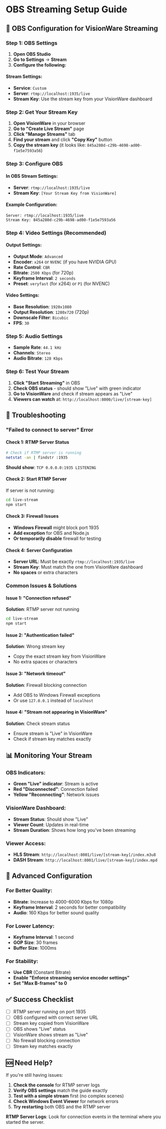 # OBS Streaming Setup Guide

## 🎥 **OBS Configuration for VisionWare Streaming**

### **Step 1: OBS Settings**

1. **Open OBS Studio**
2. **Go to Settings** → **Stream**
3. **Configure the following:**

#### **Stream Settings:**

- **Service**: `Custom`
- **Server**: `rtmp://localhost:1935/live`
- **Stream Key**: Use the stream key from your VisionWare dashboard

### **Step 2: Get Your Stream Key**

1. **Open VisionWare** in your browser
2. **Go to "Create Live Stream"** page
3. **Click "Manage Streams"** tab
4. **Find your stream** and click **"Copy Key"** button
5. **Copy the stream key** (it looks like: `845a280d-c29b-4698-ad00-f1e5e7593a56`)

### **Step 3: Configure OBS**

#### **In OBS Stream Settings:**

- **Server**: `rtmp://localhost:1935/live`
- **Stream Key**: `[Your Stream Key from VisionWare]`

#### **Example Configuration:**

```
Server: rtmp://localhost:1935/live
Stream Key: 845a280d-c29b-4698-ad00-f1e5e7593a56
```

### **Step 4: Video Settings (Recommended)**

#### **Output Settings:**

- **Output Mode**: `Advanced`
- **Encoder**: `x264` or `NVENC` (if you have NVIDIA GPU)
- **Rate Control**: `CBR`
- **Bitrate**: `2500 Kbps` (for 720p)
- **Keyframe Interval**: `2 seconds`
- **Preset**: `veryfast` (for x264) or `P1` (for NVENC)

#### **Video Settings:**

- **Base Resolution**: `1920x1080`
- **Output Resolution**: `1280x720` (720p)
- **Downscale Filter**: `Bicubic`
- **FPS**: `30`

### **Step 5: Audio Settings**

- **Sample Rate**: `44.1 kHz`
- **Channels**: `Stereo`
- **Audio Bitrate**: `128 Kbps`

### **Step 6: Test Your Stream**

1. **Click "Start Streaming"** in OBS
2. **Check OBS status** - should show "Live" with green indicator
3. **Go to VisionWare** and check if stream appears as "Live"
4. **Viewers can watch** at: `http://localhost:8000/live/[stream-key]`

## 🔧 **Troubleshooting**

### **"Failed to connect to server" Error**

#### **Check 1: RTMP Server Status**

```bash
# Check if RTMP server is running
netstat -an | findstr :1935
```

**Should show**: `TCP 0.0.0.0:1935 LISTENING`

#### **Check 2: Start RTMP Server**

If server is not running:

```bash
cd live-stream
npm start
```

#### **Check 3: Firewall Issues**

- **Windows Firewall** might block port 1935
- **Add exception** for OBS and Node.js
- **Or temporarily disable** firewall for testing

#### **Check 4: Server Configuration**

- **Server URL**: Must be exactly `rtmp://localhost:1935/live`
- **Stream Key**: Must match the one from VisionWare dashboard
- **No spaces** or extra characters

### **Common Issues & Solutions**

#### **Issue 1: "Connection refused"**

**Solution**: RTMP server not running

```bash
cd live-stream
npm start
```

#### **Issue 2: "Authentication failed"**

**Solution**: Wrong stream key

- Copy the exact stream key from VisionWare
- No extra spaces or characters

#### **Issue 3: "Network timeout"**

**Solution**: Firewall blocking connection

- Add OBS to Windows Firewall exceptions
- Or use `127.0.0.1` instead of `localhost`

#### **Issue 4: "Stream not appearing in VisionWare"**

**Solution**: Check stream status

- Ensure stream is "Live" in VisionWare
- Check if stream key matches exactly

## 📊 **Monitoring Your Stream**

### **OBS Indicators:**

- **Green "Live" indicator**: Stream is active
- **Red "Disconnected"**: Connection failed
- **Yellow "Reconnecting"**: Network issues

### **VisionWare Dashboard:**

- **Stream Status**: Should show "Live"
- **Viewer Count**: Updates in real-time
- **Stream Duration**: Shows how long you've been streaming

### **Viewer Access:**

- **HLS Stream**: `http://localhost:8001/live/[stream-key]/index.m3u8`
- **DASH Stream**: `http://localhost:8001/live/[stream-key]/index.mpd`

## 🚀 **Advanced Configuration**

### **For Better Quality:**

- **Bitrate**: Increase to 4000-6000 Kbps for 1080p
- **Keyframe Interval**: 2 seconds for better compatibility
- **Audio**: 160 Kbps for better sound quality

### **For Lower Latency:**

- **Keyframe Interval**: 1 second
- **GOP Size**: 30 frames
- **Buffer Size**: 1000ms

### **For Stability:**

- **Use CBR** (Constant Bitrate)
- **Enable "Enforce streaming service encoder settings"**
- **Set "Max B-frames" to 0**

## ✅ **Success Checklist**

- [ ] RTMP server running on port 1935
- [ ] OBS configured with correct server URL
- [ ] Stream key copied from VisionWare
- [ ] OBS shows "Live" status
- [ ] VisionWare shows stream as "Live"
- [ ] No firewall blocking connection
- [ ] Stream key matches exactly

## 🆘 **Need Help?**

If you're still having issues:

1. **Check the console** for RTMP server logs
2. **Verify OBS settings** match the guide exactly
3. **Test with a simple stream** first (no complex scenes)
4. **Check Windows Event Viewer** for network errors
5. **Try restarting** both OBS and the RTMP server

**RTMP Server Logs**: Look for connection events in the terminal where you started the server.
